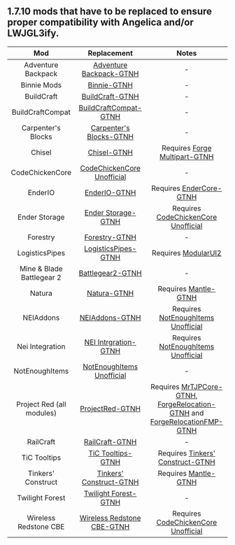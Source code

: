 ## 1.7.10 mods that have to be replaced to ensure proper compatibility with Angelica and/or LWJGL3ify.

| Mod | Replacement | Notes |
|:---:|:---:|:---:|
| Adventure Backpack | [Adventure Backpack-GTNH](https://github.com/GTNewHorizons/AdventureBackpack2/releases) | - |
| Binnie Mods | [Binnie-GTNH](https://github.com/GTNewHorizons/Binnie) | - |
| BuildCraft | [BuildCraft-GTNH](https://github.com/GTNewHorizons/BuildCraft/releases) | - |
| BuildCraftCompat | [BuildCraftCompat-GTNH](https://github.com/GTNewHorizons/BuildCraftCompat/releases) | - |
| Carpenter's Blocks | [Carpenter's Blocks-GTNH](https://github.com/GTNewHorizons/CarpentersBlocks/releases) | - |
| Chisel | [Chisel-GTNH](https://github.com/GTNewHorizons/Chisel/releases) | Requires [Forge Multipart-GTNH](https://github.com/GTNewHorizons/ForgeMultipart/releases)
| CodeChickenCore | [CodeChickenCore Unofficial](https://www.curseforge.com/minecraft/mc-mods/codechickencore-unofficial/files/all?page=1&pageSize=20) | - |
| EnderIO | [EnderIO-GTNH](https://github.com/GTNewHorizons/EnderIO/releases) | Requires [EnderCore-GTNH](https://github.com/GTNewHorizons/EnderCore/releases) |
| Ender Storage | [Ender Storage-GTNH](https://github.com/GTNewHorizons/EnderStorage/releases) | Requires [CodeChickenCore Unofficial](https://www.curseforge.com/minecraft/mc-mods/codechickencore-unofficial/files/all?page=1&pageSize=20) |
| Forestry | [Forestry-GTNH](https://github.com/GTNewHorizons/ForestryMC/releases) | - |
| LogisticsPipes | [LogisticsPipes-GTNH](https://github.com/GTNewHorizons/LogisticsPipes/releases) | Requires [ModularUI2](https://github.com/GTNewHorizons/ModularUI2/releases) |
| Mine & Blade Battlegear 2 | [Battlegear2-GTNH](https://github.com/GTNewHorizons/Battlegear2/releases) | - |
| Natura | [Natura-GTNH](https://github.com/GTNewHorizons/Natura/releases) | Requires [Mantle-GTNH](https://github.com/GTNewHorizons/Mantle/releases) |
| NEIAddons | [NEIAddons-GTNH](https://github.com/GTNewHorizons/neiaddons/releases_) | Requires [NotEnoughItems Unofficial](https://www.curseforge.com/minecraft/mc-mods/notenoughitems-gtnh/files/all?page=1&pageSize=20) |
| Nei Integration | [NEI Intrgration-GTNH](https://github.com/GTNewHorizons/NEI-Integration/releases) | Requires [NotEnoughItems Unofficial](https://www.curseforge.com/minecraft/mc-mods/notenoughitems-gtnh/files/all?page=1&pageSize=20) |
| NotEnoughItems | [NotEnoughItems Unofficial](https://www.curseforge.com/minecraft/mc-mods/notenoughitems-gtnh/files/all?page=1&pageSize=20) | - |
| Project Red (all modules) | [ProjectRed-GTNH](https://github.com/GTNewHorizons/ProjectRed/releases) | Requires [MrTJPCore-GTNH](https://github.com/GTNewHorizons/MrTJPCore/releases), [ForgeRelocation-GTNH](https://github.com/GTNewHorizons/ForgeRelocation/releases) and [ForgeRelocationFMP-GTNH](https://github.com/GTNewHorizons/ForgeRelocationFMP/releases) |
| RailCraft | [RailCraft-GTNH](https://github.com/GTNewHorizons/Railcraft/releases) | - |
| TiC Tooltips | [TiC Tooltips-GTNH](https://github.com/GTNewHorizons/TiC-Tooltips/releases) | Requires [Tinkers' Construct-GTNH](https://github.com/GTNewHorizons/TinkersConstruct/releases) |
| Tinkers' Construct | [Tinkers' Construct-GTNH](https://github.com/GTNewHorizons/TinkersConstruct/releases) | Requires [Mantle-GTNH](https://github.com/GTNewHorizons/Mantle/releases) |
| Twilight Forest | [Twilight Forest-GTNH](https://github.com/GTNewHorizons/twilightforest/releases) | - |
| Wireless Redstone CBE | [Wireless Redstone CBE-GTNH](https://github.com/GTNewHorizons/WirelessRedstone-CBE/releases) | Requires [CodeChickenCore Unofficial](https://www.curseforge.com/minecraft/mc-mods/codechickencore-unofficial/files/all?page=1&pageSize=20) |
